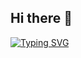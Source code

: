 ## Hi there 👋

[![Typing SVG](https://readme-typing-svg.demolab.com/?lines=Hi.;I'm+Marco.;I'm+a+programmer+for+Xaverian+Hawk+Robotics+The+Ryken+Force)](https://git.io/typing-svg)
<!--
**marco28p/marco28p** is a ✨ _special_ ✨ repository because its `README.md` (this file) appears on your GitHub profile.

Here are some ideas to get you started:

- 🔭 I’m currently working on ...
- 🌱 I’m currently learning ...
- 👯 I’m looking to collaborate on ...
- 🤔 I’m looking for help with ...
- 💬 Ask me about ...
- 📫 How to reach me: ...
- 😄 Pronouns: ...
- ⚡ Fun fact: ...
-->
